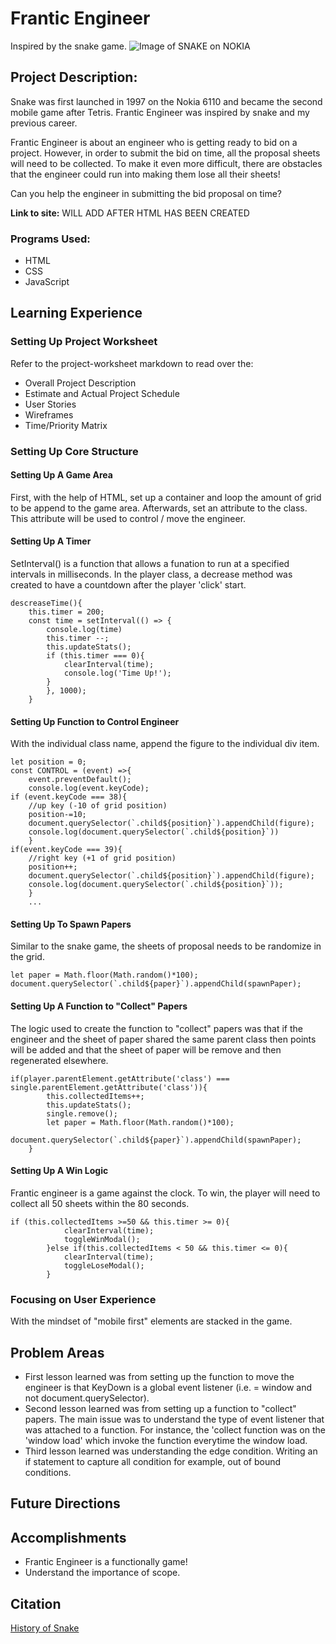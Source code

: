 # Frantic Engineer
Inspired by the snake game.
![Image of SNAKE on NOKIA](https://theprint.in/wp-content/uploads/2020/07/brandma-snake-game.jpg)

## Project Description: 

Snake was first launched in 1997 on the Nokia 6110 and became the second mobile game after Tetris. Frantic Engineer was inspired by snake and my previous career. 

Frantic Engineer is about an engineer who is getting ready to bid on a project. However, in order to submit the bid on time, all the proposal sheets will need to be collected. To make it even more difficult, there are obstacles that the engineer could run into making them lose all their sheets!

Can you help the engineer in submitting the bid proposal on time?

**Link to site:** WILL ADD AFTER HTML HAS BEEN CREATED

### Programs Used:
- HTML
- CSS
- JavaScript

## Learning Experience

### Setting Up Project Worksheet
Refer to the project-worksheet markdown to read over the:
- Overall Project Description 
- Estimate and Actual Project Schedule
- User Stories
- Wireframes
- Time/Priority Matrix

### Setting Up Core Structure

#### Setting Up A Game Area
First, with the help of HTML, set up a container and loop the amount of grid to be append to the game area. Afterwards, set an attribute to the class. This attribute will be used to control / move the engineer.
#### Setting Up A Timer
SetInterval() is a function that allows a funation to run at a specified intervals in milliseconds. In the player class, a decrease method was created to have a countdown after the player 'click' start. 

    descreaseTime(){
        this.timer = 200;
        const time = setInterval(() => {
            console.log(time)
            this.timer --;
            this.updateStats();
            if (this.timer === 0){
                clearInterval(time);
                console.log('Time Up!');
            }
            }, 1000);
        }
#### Setting Up Function to Control Engineer
With the individual class name, append the figure to the individual div item. 

    let position = 0;
    const CONTROL = (event) =>{
        event.preventDefault();
        console.log(event.keyCode);
    if (event.keyCode === 38){
        //up key (-10 of grid position)
        position-=10;
        document.querySelector(`.child${position}`).appendChild(figure);
        console.log(document.querySelector(`.child${position}`))
        }
    if(event.keyCode === 39){
        //right key (+1 of grid position)
        position++;
        document.querySelector(`.child${position}`).appendChild(figure);
        console.log(document.querySelector(`.child${position}`));
        }
        ...

#### Setting Up To Spawn Papers
Similar to the snake game, the sheets of proposal needs to be randomize in the grid. 

    let paper = Math.floor(Math.random()*100);
    document.querySelector(`.child${paper}`).appendChild(spawnPaper);

#### Setting Up A Function to "Collect" Papers
The logic used to create the function to "collect" papers was that if the engineer and the sheet of paper shared the same parent class then points will be added and that the sheet of paper will be remove and then regenerated elsewhere. 

    if(player.parentElement.getAttribute('class') === single.parentElement.getAttribute('class')){
            this.collectedItems++;
            this.updateStats();
            single.remove();
            let paper = Math.floor(Math.random()*100);
            document.querySelector(`.child${paper}`).appendChild(spawnPaper);
        }

#### Setting Up A Win Logic

Frantic engineer is a game against the clock. To win, the player will need to collect all 50 sheets within the 80 seconds. 

    if (this.collectedItems >=50 && this.timer >= 0){
                clearInterval(time);
                toggleWinModal();
            }else if(this.collectedItems < 50 && this.timer <= 0){
                clearInterval(time);
                toggleLoseModal();
            }

### Focusing on User Experience
With the mindset of "mobile first" elements are stacked in the game. 


## Problem Areas 
- First lesson learned was from setting up the function to move the engineer is that KeyDown is a global event listener (i.e. = window and not document.querySelector).
- Second lesson learned was from setting up a function to "collect" papers. The main issue was to understand the type of event listener that was attached to a function. For instance, the 'collect function was on the 'window load' which invoke the function everytime the window load. 
- Third lesson learned was understanding the edge condition. Writing an if statement to capture all condition for example, out of bound conditions. 

## Future Directions

## Accomplishments 
- Frantic Engineer is a functionally game! 
- Understand the importance of scope. 

## Citation
[History of Snake](https://www.itsnicethat.com/features/taneli-armanto-the-history-of-snake-design-legacies-230221)